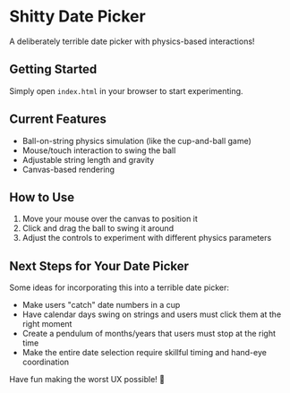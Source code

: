# Shitty Date Picker

A deliberately terrible date picker with physics-based interactions!

## Getting Started

Simply open `index.html` in your browser to start experimenting.

## Current Features

- Ball-on-string physics simulation (like the cup-and-ball game)
- Mouse/touch interaction to swing the ball
- Adjustable string length and gravity
- Canvas-based rendering

## How to Use

1. Move your mouse over the canvas to position it
2. Click and drag the ball to swing it around
3. Adjust the controls to experiment with different physics parameters

## Next Steps for Your Date Picker

Some ideas for incorporating this into a terrible date picker:

- Make users "catch" date numbers in a cup
- Have calendar days swing on strings and users must click them at the right moment
- Create a pendulum of months/years that users must stop at the right time
- Make the entire date selection require skillful timing and hand-eye coordination

Have fun making the worst UX possible! 🎯

